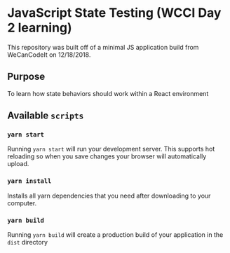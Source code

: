 # JavaScript State Testing (WCCI Day 2 learning)

This repository was built off of a minimal JS application build from WeCanCodeIt on 12/18/2018.

## Purpose
To learn how state behaviors should work within a React environment

## Available `scripts`

### `yarn start`

Running `yarn start` will run your development server. This supports hot reloading so when you save changes your browser will automatically upload.

### `yarn install`
Installs all yarn dependencies that you need after downloading to your computer.

### `yarn build`

Running `yarn build` will create a production build of your application in the `dist` directory
